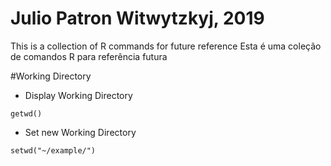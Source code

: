 # Julio Patron Witwytzkyj, 2019

This is a collection of R commands for future reference
Esta é uma coleção de comandos R para referência futura

#Working Directory

* Display Working Directory

`getwd()`

* Set new Working Directory

`setwd("~/example/")`